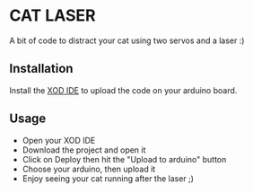 # CAT LASER
A bit of code to distract your cat using two servos and a laser :)

## Installation

Install the [XOD IDE](https://xod.io/) to upload the code on your arduino board.

## Usage

- Open your XOD IDE
- Download the project and open it
- Click on Deploy then hit the "Upload to arduino" button
- Choose your arduino, then upload it
- Enjoy seeing your cat running after the laser ;)
